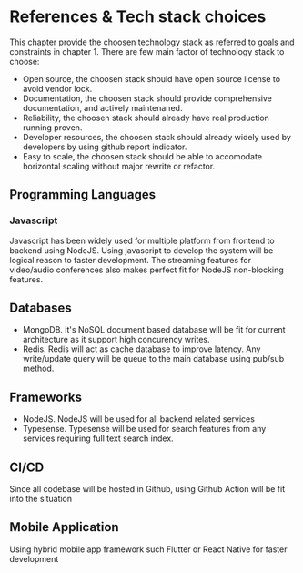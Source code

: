 # References & Tech stack choices

This chapter provide the choosen technology stack as referred to goals and constraints in chapter 1. There are few main factor of technology stack to choose:

* Open source, the choosen stack should have open source license to avoid vendor lock.
* Documentation, the choosen stack should provide comprehensive documentation, and actively maintenaned.
* Reliability, the choosen stack should already have real production running proven.
* Developer resources, the choosen stack should already widely used by developers by using github report indicator.
* Easy to scale, the choosen stack should be able to accomodate horizontal scaling without major rewrite or refactor.

## Programming Languages

### Javascript

Javascript has been widely used for multiple platform from frontend to backend using NodeJS. Using javascript to develop the system will be logical reason to faster development. The streaming features for video/audio conferences also makes perfect fit for NodeJS non-blocking features.

## Databases

* MongoDB. it's NoSQL document based database will be fit for current architecture as it support high concurency writes.
* Redis. Redis will act as cache database to improve latency. Any write/update query will be queue to the main database using pub/sub method.

## Frameworks

* NodeJS. NodeJS will be used for all backend related services
* Typesense. Typesense will be used for search features from any services requiring full text search index.

## CI/CD

Since all codebase will be hosted in Github, using Github Action will be fit into the situation

## Mobile Application

Using hybrid mobile app framework such Flutter or React Native for faster development
